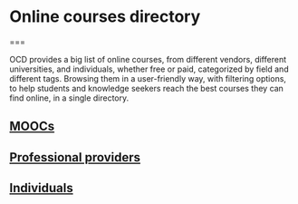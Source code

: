 # Online courses directory
===

OCD provides a big list of online courses, from different vendors, different universities, and individuals, whether free or paid, categorized by field and different tags. Browsing them in a user-friendly way, with filtering options, to help students and knowledge seekers reach the best courses they can find online, in a single directory.

## [MOOCs](moocs.md)
## [Professional providers](pro.md)
## [Individuals](indie.md)
